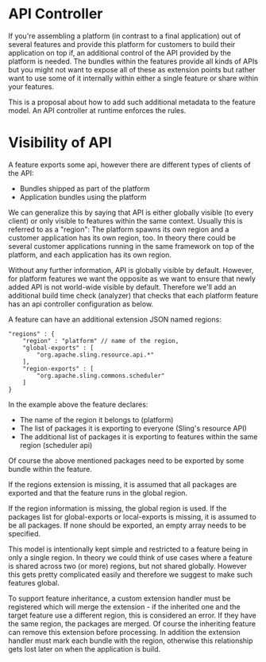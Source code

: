 # API Controller

If you're assembling a platform (in contrast to a final application) out of several features and provide this platform for customers to build their application on top if, an additional control of the API provided by the platform is needed. The bundles within the features provide all kinds of APIs but you might not want to expose all of these as extension points but rather want to use some of it internally within either a single feature or share within your features.

This is a proposal about how to add such additional metadata to the feature model. An API controller at runtime enforces the rules.

# Visibility of API

A feature exports some api, however there are different types of clients of the API:

* Bundles shipped as part of the platform
* Application bundles using the platform

We can generalize this by saying that API is either globally visible (to every client) or only visible to features within the same context. Usually this is referred to as a "region": The platform spawns its own region and a customer application has its own region, too. In theory there could be several customer applications running in the same framework on top of the platform, and each application has its own region.

Without any further information, API is globally visible by default. However, for platform features we want the opposite as we want to ensure that newly added API is not world-wide visible by default. Therefore we'll add an additional build time check (analyzer) that checks that each platform feature has an api controller configuration as below.

A feature can have an additional extension JSON named regions:

    "regions" : {
        "region" : "platform" // name of the region,
        "global-exports" : [
            "org.apache.sling.resource.api.*"
        ],
        "region-exports" : [
            "org.apache.sling.commons.scheduler"
        ]
    }

In the example above the feature declares:

* The name of the region it belongs to (platform)
* The list of packages it is exporting to everyone (Sling's resource API)
* The additional list of packages it is exporting to features within the same region (scheduler api)

Of course the above mentioned packages need to be exported by some bundle within the feature.

If the regions extension is missing, it is assumed that all packages are exported and that the feature runs in the global region.

If the region information is missing, the global region is used. If the packages list for global-exports or local-exports is missing, it is assumed to be all packages. If none should be exported, an empty array needs to be specified.

This model is intentionally kept simple and restricted to a feature being in only a single region. In theory we could think of use cases where a feature is shared across two (or more) regions, but not shared globally. However this gets pretty complicated easily and therefore we suggest to make such features global.

To support feature inheritance, a custom extension handler must be registered which will merge the extension - if the inherited one and the target feature use a different region, this is considered an error. If they have the same region, the packages are merged. Of course the inheriting feature can remove this extension before processing. In addition the extension handler must mark each bundle with the region, otherwise this relationship gets lost later on when the application is build.
